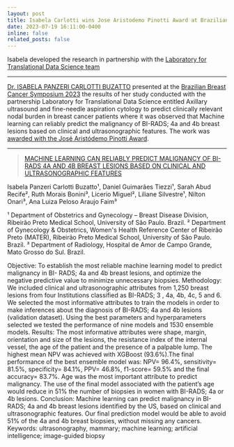 ```yaml
---
layout: post
title: Isabela Carlotti wins Jose Aristodemo Pinotti Award at Brazilian Breast Cancer Symposium 2023
date: 2023-07-19 16:11:00-0400
inline: false
related_posts: false
---
```


Isabela developed the research in partnership with the [Laboratory for Translational Data Science team]()

***

[Dr. ISABELA PANZERI CARLOTTI BUZATTO]() presented at the [Brazilian Breast Cancer Symposium 2023](https://2023.bbcs.org.br/speaker/isabela-panzeri-carlotti-buzatto-bra/) the results of her study conducted with the partnership Laboratory for Translational Data Science entitled Axillary ultrasound and fine-needle aspiration cytology to predict clinically relevant nodal burden in breast cancer patients where it was observed that Machine learning can reliably predict the malignancy of BI-RADS; 4a and 4b breast lesions based on clinical and ultrasonographic features. The work was [awarded with the José Aristódemo Pinotti Award](https://2023.bbcs.org.br/jose-aristodemo-pinotti-award/).


<!-- #### Hipster list
<ul>
    <li>brunch</li>
    <li>fixie</li>
    <li>raybans</li>
    <li>messenger bag</li>
</ul> -->

***

> [MACHINE LEARNING CAN RELIABLY PREDICT MALIGNANCY OF BI-RADS 4A AND 4B BREAST LESIONS BASED ON CLINICAL AND ULTRASONOGRAPHIC FEATURES](https://pubmed.ncbi.nlm.nih.gov/34583723/)

Isabela Panzeri Carlotti Buzatto¹, Daniel Guimarães Tiezzi¹, Sarah Abud Recife², Ruth Morais Bonini³, Licerio Miguel², Liliane Silvestre¹, Nilton Onari³, Ana Luiza Peloso Araujo Faim³

¹ Department of Obstetrics and Gynecology – Breast Disease Division, Ribeirão Preto Medical School, University of São Paulo. Brazil.
² Department of Gynecology &amp; Obstetrics, Women&#39;s Health Reference Center of Ribeirão Preto (MATER), Ribeirão Preto Medical School, University of São Paulo. Brazil.
³ Department of Radiology, Hospital de Amor de Campo Grande, Mato Grosso do Sul. Brazil.

Objective: To establish the most reliable machine learning model to predict malignancy in BI- RADS; 4a and 4b breast lesions, and optimize the negative predictive value to minimize unnecessary biopsies. Methodology: We included clinical and ultrasonographic attributes from 1,250 breast lesions from four Institutions classified as BI-RADS; 3 , 4a, 4b, 4c, 5 and 6. We selected the most informative attributes to train the models in order to make inferences about the diagnosis of BI-RADS; 4a and 4b lesions (validation dataset). Using the best parameters and hyperparameters selected we tested the performance of nine models and 1530 ensemble models.
Results: The most informative attributes were shape, margin, orientation and size of the lesions, the resistance index of the internal vessel, the age of the patient and the presence of a palpable lump. The highest mean NPV was achieved with XGBoost (93.6%).The final performance of the best ensemble model was: NPV= 96.4%, sensitivity= 81.5%, specificity= 84.1%, PPV= 46.8%, f1-score= 59.5% and the final accuracy= 83.7%. Age was the most important attribute to predict malignancy. The use of the final model associated with the patient’s age would reduce in 51% the number of biopsies in women with BI-RADS; 4a or 4b lesions. Conclusion: Machine learning can predict malignancy in BI-RADS; 4a and 4b breast lesions identified by
the US, based on clinical and ultrasonographic features. Our final prediction model would be able to avoid 51% of the 4a and 4b breast biopsies, without missing any cancers.
Keywords: ultrasonography, mammary; machine learning; artificial intelligence; image-guided biopsy